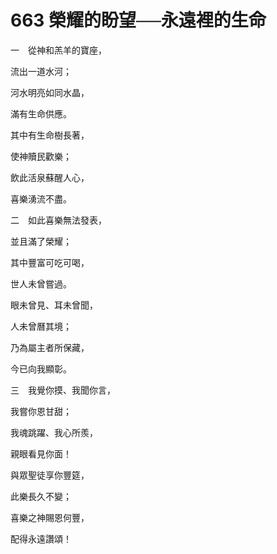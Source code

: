 # 663 榮耀的盼望──永遠裡的生命

一　從神和羔羊的寶座，

流出一道水河；

河水明亮如同水晶，

滿有生命供應。

其中有生命樹長著，

使神贖民歡樂；

飲此活泉蘇醒人心，

喜樂湧流不盡。

二　如此喜樂無法發表，

並且滿了榮耀；

其中豐富可吃可喝，

世人未曾嘗過。

眼未曾見、耳未曾聞，

人未曾曆其境；

乃為屬主者所保藏，

今已向我顯彰。

三　我覺你摸、我聞你言，

我嘗你恩甘甜；

我魂跳躍、我心所羨，

親眼看見你面！

與眾聖徒享你豐筵，

此樂長久不變；

喜樂之神賜恩何豐，

配得永遠讚頌！

